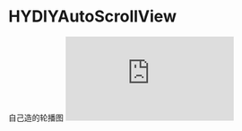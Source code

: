 # HYDIYAutoScrollView
自己造的轮播图
![Image](https://github.com/lbjhzj/HYDIYAutoScrollView/blob/master/HYScrollViewService结构设计.pdf)
